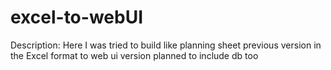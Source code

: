 # excel-to-webUI
Description: Here I was tried to build like planning sheet previous version in the Excel format to web ui version planned to include db too